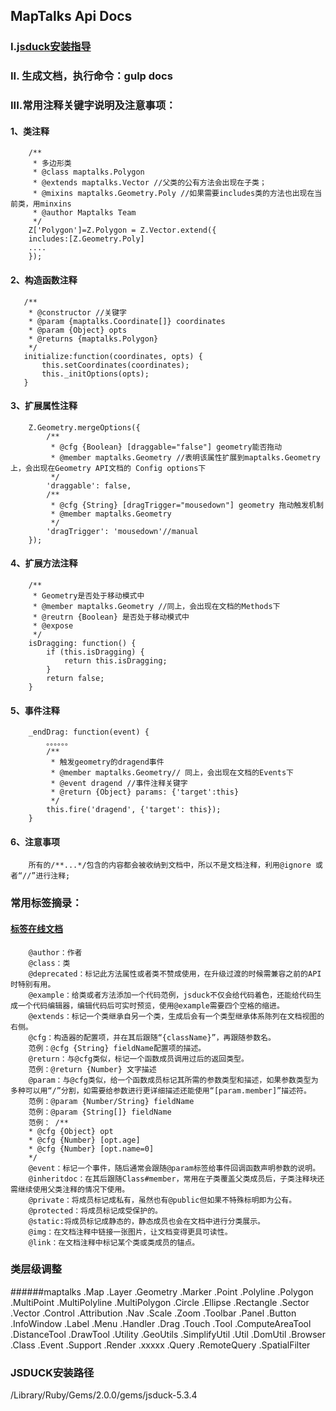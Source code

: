 ## MapTalks Api Docs


### I.[jsduck安装指导](https://github.com/senchalabs/jsduck/wiki/Installation)

### II. 生成文档，执行命令：gulp docs

### III.常用注释关键字说明及注意事项：

#### 1、类注释
        /**
         * 多边形类
         * @class maptalks.Polygon
         * @extends maptalks.Vector //父类的公有方法会出现在子类；
         * @mixins maptalks.Geometry.Poly //如果需要includes类的方法也出现在当前类，用minxins
         * @author Maptalks Team
         */
        Z['Polygon']=Z.Polygon = Z.Vector.extend({
        includes:[Z.Geometry.Poly]
        ....
        });
        
#### 2、构造函数注释
       /**
        * @constructor //关键字
        * @param {maptalks.Coordinate[]} coordinates
        * @param {Object} opts
        * @returns {maptalks.Polygon}
        */
       initialize:function(coordinates, opts) {
           this.setCoordinates(coordinates);
           this._initOptions(opts);
       }
       
#### 3、扩展属性注释
        Z.Geometry.mergeOptions({
            /**
             * @cfg {Boolean} [draggable="false"] geometry能否拖动
             * @member maptalks.Geometry //表明该属性扩展到maptalks.Geometry上，会出现在Geometry API文档的 Config options下
             */
        	'draggable': false,
        	/**
        	 * @cfg {String} [dragTrigger="mousedown"] geometry 拖动触发机制
             * @member maptalks.Geometry 
             */
        	'dragTrigger': 'mousedown'//manual
        });
         
#### 4、扩展方法注释
        /**
         * Geometry是否处于移动模式中
         * @member maptalks.Geometry //同上，会出现在文档的Methods下
         * @reutrn {Boolean} 是否处于移动模式中
         * @expose
         */
        isDragging: function() {
            if (this.isDragging) {
                return this.isDragging;
            }
            return false;
        }
        
#### 5、事件注释
        _endDrag: function(event) {
            。。。。。。
            /**
             * 触发geometry的dragend事件
             * @member maptalks.Geometry// 同上，会出现在文档的Events下
             * @event dragend //事件注释关键字
             * @return {Object} params: {'target':this}
             */
            this.fire('dragend', {'target': this});
        }
        
#### 6、注意事项
        所有的/**...*/包含的内容都会被收纳到文档中，所以不是文档注释，利用@ignore 或者“//”进行注释;
        
### 常用标签摘录：
#### [标签在线文档](https://github.com/senchalabs/jsduck/wiki)

        @author：作者  
        @class：类  
        @deprecated：标记此方法属性或者类不赞成使用，在升级过渡的时候需兼容之前的API时特别有用。  
        @example：给类或者方法添加一个代码范例，jsduck不仅会给代码着色，还能给代码生成一个代码编辑器，编辑代码后可实时预览，使用@example需要四个空格的缩进。  
        @extends：标记一个类继承自另一个类，生成后会有一个类型继承体系陈列在文档视图的右侧。  
        @cfg：构造器的配置项，并在其后跟随“{className}”，再跟随参数名。  
        范例：@cfg {String} fieldName配置项的描述。  
        @return：与@cfg类似，标记一个函数成员调用过后的返回类型。  
        范例：@return {Number} 文字描述  
        @param：与@cfg类似，给一个函数成员标记其所需的参数类型和描述，如果参数类型为多种可以用“/”分割，如需要给参数进行更详细描述还能使用“[param.member]”描述符。  
        范例：@param {Number/String} fieldName  
        范例：@param {String[]} fieldName  
        范例： /**  
        * @cfg {Object} opt  
        * @cfg {Number} [opt.age]  
        * @cfg {Number} [opt.name=0]  
        */  
        @event：标记一个事件，随后通常会跟随@param标签给事件回调函数声明参数的说明。  
        @inheritdoc：在其后跟随Class#member，常用在子类覆盖父类成员后，子类注释块还需继续使用父类注释的情况下使用。  
        @private：将成员标记成私有，虽然也有@public但如果不特殊标明即为公有。  
        @protected：将成员标记成受保护的。  
        @static:将成员标记成静态的，静态成员也会在文档中进行分类展示。  
        @img：在文档注释中链接一张图片，让文档变得更具可读性。  
        @link：在文档注释中标记某个类或类成员的锚点。
        
### 类层级调整

######maptalks
        .Map
        .Layer
        .Geometry
            .Marker
            .Point
            .Polyline
            .Polygon
            .MultiPoint
            .MultiPolyline
            .MultiPolygon
            .Circle
            .Ellipse
            .Rectangle
            .Sector
            .Vector
        .Control
            .Attribution
            .Nav
            .Scale
            .Zoom
            .Toolbar
            .Panel
            .Button 
            .InfoWindow
            .Label
            .Menu
        .Handler
           .Drag
           .Touch
        .Tool
            .ComputeAreaTool
            .DistanceTool
            .DrawTool
        .Utility
            .GeoUtils
            .SimplifyUtil
            .Util
            .DomUtil
            .Browser
            .Class
            .Event
            .Support
        .Render
            .xxxxx
        .Query
            .RemoteQuery
            .SpatialFilter
         
      
### JSDUCK安装路径
/Library/Ruby/Gems/2.0.0/gems/jsduck-5.3.4
           
    
        
        
